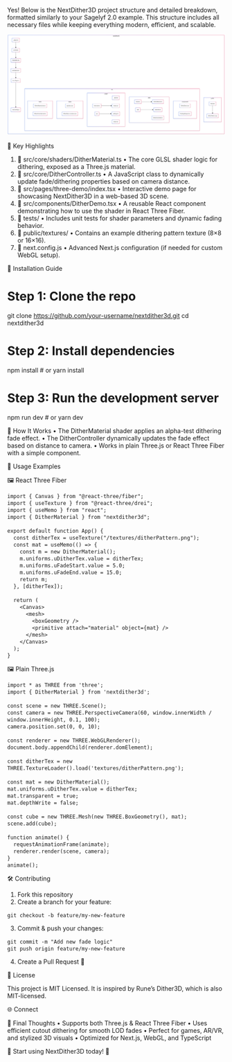 Yes! Below is the NextDither3D project structure and detailed breakdown, formatted similarly to your Sagelyf 2.0 example. This structure includes all necessary files while keeping everything modern, efficient, and scalable.

![NextDither3D Diagram](public/images/diagram.png)

📝 Key Highlights
1. 📂 src/core/shaders/DitherMaterial.ts
• The core GLSL shader logic for dithering, exposed as a Three.js material.
2. 📂 src/core/DitherController.ts
• A JavaScript class to dynamically update fade/dithering properties based on camera distance.
3. 📂 src/pages/three-demo/index.tsx
• Interactive demo page for showcasing NextDither3D in a web-based 3D scene.
4. 📂 src/components/DitherDemo.tsx
• A reusable React component demonstrating how to use the shader in React Three Fiber.
5. 📂 tests/
• Includes unit tests for shader parameters and dynamic fading behavior.
6. 📂 public/textures/
• Contains an example dithering pattern texture (8×8 or 16×16).
7. 📄 next.config.js
• Advanced Next.js configuration (if needed for custom WebGL setup).

🚀 Installation Guide

# Step 1: Clone the repo
git clone https://github.com/your-username/nextdither3d.git
cd nextdither3d

# Step 2: Install dependencies
npm install  # or yarn install

# Step 3: Run the development server
npm run dev  # or yarn dev

📌 How It Works
	•	The DitherMaterial shader applies an alpha-test dithering fade effect.
	•	The DitherController dynamically updates the fade effect based on distance to camera.
	•	Works in plain Three.js or React Three Fiber with a simple <mesh> component.

📘 Usage Examples

🖼️ React Three Fiber

```
import { Canvas } from "@react-three/fiber";
import { useTexture } from "@react-three/drei";
import { useMemo } from "react";
import { DitherMaterial } from "nextdither3d";

export default function App() {
  const ditherTex = useTexture("/textures/ditherPattern.png");
  const mat = useMemo(() => {
    const m = new DitherMaterial();
    m.uniforms.uDitherTex.value = ditherTex;
    m.uniforms.uFadeStart.value = 5.0;
    m.uniforms.uFadeEnd.value = 15.0;
    return m;
  }, [ditherTex]);

  return (
    <Canvas>
      <mesh>
        <boxGeometry />
        <primitive attach="material" object={mat} />
      </mesh>
    </Canvas>
  );
}
```

🖼️ Plain Three.js

```
import * as THREE from 'three';
import { DitherMaterial } from 'nextdither3d';

const scene = new THREE.Scene();
const camera = new THREE.PerspectiveCamera(60, window.innerWidth / window.innerHeight, 0.1, 100);
camera.position.set(0, 0, 10);

const renderer = new THREE.WebGLRenderer();
document.body.appendChild(renderer.domElement);

const ditherTex = new THREE.TextureLoader().load('textures/ditherPattern.png');

const mat = new DitherMaterial();
mat.uniforms.uDitherTex.value = ditherTex;
mat.transparent = true;
mat.depthWrite = false;

const cube = new THREE.Mesh(new THREE.BoxGeometry(), mat);
scene.add(cube);

function animate() {
  requestAnimationFrame(animate);
  renderer.render(scene, camera);
}
animate();
```

🛠️ Contributing

1. Fork this repository
2. Create a branch for your feature:

```
git checkout -b feature/my-new-feature
```
3. Commit & push your changes:

```
git commit -m "Add new fade logic"
git push origin feature/my-new-feature
```

4. Create a Pull Request 🎉

📜 License

This project is MIT Licensed. It is inspired by Rune’s Dither3D, which is also MIT-licensed.

🌐 Connect

<div>


</div>


📌 Final Thoughts
• Supports both Three.js & React Three Fiber
• Uses efficient cutout dithering for smooth LOD fades
• Perfect for games, AR/VR, and stylized 3D visuals
• Optimized for Next.js, WebGL, and TypeScript

🚀 Start using NextDither3D today! 🚀
